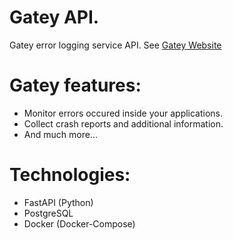 # Gatey API.
Gatey error logging service API. See [Gatey Website](https://github.com/florgon/gatey-web)

# Gatey features:
- Monitor errors occured inside your applications.
- Collect crash reports and additional information.
- And much more...

# Technologies:
- FastAPI (Python)
- PostgreSQL
- Docker (Docker-Compose)
